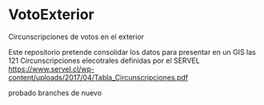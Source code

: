 # VotoExterior
Circunscripciones de votos en el exterior

Este repositorio pretende consolidar los datos para presentar en un GIS las 121 Circunscripciones elecotrales definidas por el SERVEL https://www.servel.cl/wp-content/uploads/2017/04/Tabla_Circunscripciones.pdf

probado branches de nuevo
